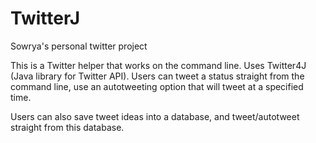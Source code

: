 # TwitterJ
Sowrya's personal twitter project

This is a Twitter helper that works on the command line. Uses Twitter4J (Java library for Twitter API). 
Users can tweet a status straight from the command line, use an autotweeting option that will tweet at a specified time. 

Users can also save tweet ideas into a database, and tweet/autotweet straight from this database. 
